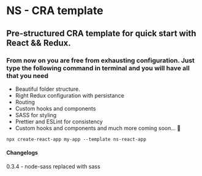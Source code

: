 # NS - CRA template

## Pre-structured CRA template for quick start with React && Redux.

### From now on you are free from exhausting configuration. Just type the following command in terminal and you will have all that you need

-   Beautiful folder structure.
-   Right Redux configuration with persistance
-   Routing
-   Custom hooks and components
-   SASS for styling
-   Prettier and ESLint for consistency
-   Custom hooks and components
    and much more coming soon... 🤗

```console
npx create-react-app my-app --template ns-react-app
```

#### Changelogs

0.3.4 - node-sass replaced with sass